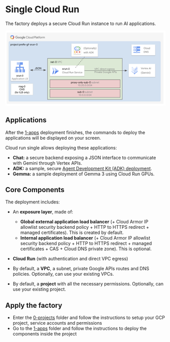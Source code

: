 # Single Cloud Run

The factory deploys a secure Cloud Run instance to run AI applications.

![Architecture Diagram](./diagram.png)

## Applications

After the [1-apps](1-apps/README.md) deployment finishes, the commands to deploy the applications will be displayed on your screen.

Cloud run single allows deploying these applications:

- **Chat:** a secure backend exposing a JSON interface to communicate with Gemini through Vertex APIs.
- **ADK:** a sample, secure [Agent Development Kit (ADK) deployment](https://google.github.io/adk-docs/deploy/cloud-run/).
- **Gemma:** a sample deployment of Gemma 3 using Cloud Run GPUs.

## Core Components

The deployment includes:

- An **exposure layer**, made of:
  - **Global external application load balancer** (+ Cloud Armor IP allowlist security backend policy + HTTP to HTTPS redirect + managed certificates). This is created by default.
  - **Internal application load balancer** (+ Cloud Armor IP allowlist security backend policy + HTTP to HTTPS redirect + managed certificates + CAS + Cloud DNS private zone). This is optional.

- **Cloud Run** (with authentication and direct VPC egress)

- By default, a **VPC**, a subnet, private Google APIs routes and DNS policies. Optionally, can use your existing VPCs.
- By default, a **project** with all the necessary permissions. Optionally, can use your existing project.

## Apply the factory

- Enter the [0-projects](0-projects/README.md) folder and follow the instructions to setup your GCP project, service accounts and permissions
- Go to the [1-apps](1-apps/README.md) folder and follow the instructions to deploy the components inside the project
